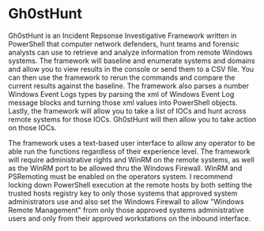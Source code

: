 # Gh0stHunt
Gh0stHunt is an Incident Repsonse Investigative Framework written in PowerShell that computer network defenders, hunt teams and forensic analysts can use to retrieve and analyze information from remote Windows systems. The framework will baseline and enumerate systems and domains and allow you to view results in the console or send them to a CSV file. You can then use the framework to rerun the commands and compare the current results against the baseline. The framework also parses a number Windows Event Logs types by parsing the xml of Windows Event Log message blocks and turning those xml values into PowerShell objects. Lastly, the framework will allow you to take a list of IOCs and hunt across remote systems for those IOCs. Gh0stHunt will then allow you to take action on those IOCs. 

The framework uses a text-based user interface to allow any operator to be able run the functions regardless of their experience level. The framework will require administrative rights and WinRM on the remote systems, as well as the WinRM port to be allowed thru the Windows Firewall. WinRM and PSRemoting must be enabled on the operators system. I recommend locking down PowerShell execution at the remote hosts by both setting the trusted hosts registry key to only those systems that approved system administrators use and also set the Windows Firewall to allow "Windows Remote Management" from only those approved systems administrative users and only from their approved workstations on the inbound interface.

